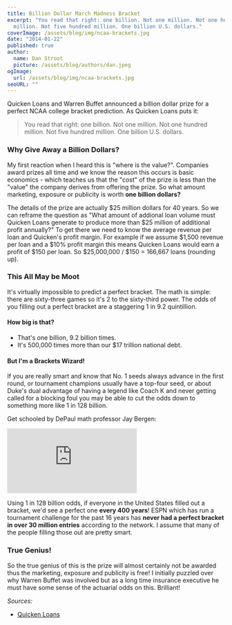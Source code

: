 ```yaml
---
title: Billion Dollar March Madness Bracket
excerpt: "You read that right: one billion. Not one million. Not one hundred
  million. Not five hundred million. One billion U.S. dollars."
coverImage: /assets/blog/img/ncaa-brackets.jpg
date: "2014-01-22"
published: true
author:
  name: Dan Stroot
  picture: /assets/blog/authors/dan.jpeg
ogImage:
  url: /assets/blog/img/ncaa-brackets.jpg
seoURL: ""
---
```


Quicken Loans and Warren Buffet announced a billion dollar prize for a perfect NCAA college bracket prediction. As Quicken Loans puts it:

>You read that right: one billion. Not one million. Not one hundred million. Not five hundred million. One billion U.S. dollars.

### Why Give Away a Billion Dollars?

My first reaction when I heard this is "where is the value?".  Companies award prizes all time and we know the reason this occurs is basic economics - which teaches us that the "cost" of the prize is less than the "value" the company derives from offering the prize.  So what amount marketing, exposure or publicity is worth **one billion dollars?**
<!--more-->
The details of the prize are actually $25 million dollars for 40 years. So we can reframe the question as "What amount of addional loan volume must Quicken Loans generate to produce more than $25 million of additional profit annually?"  To get there we need to know the average revenue per loan and Quicken's profit margin.  For example if we assume $1,500 revenue per loan and a $10% profit margin this means Quicken Loans would earn a profit of $150 per loan.  So $25,000,000 / $150 = 166,667 loans (rounding up).

### This All May be Moot

It's virtually impossible to predict a perfect bracket.  The math is simple: there are sixty-three games so it's 2 to the sixty-third power.  The odds of you filling out a perfect bracket are a staggering 1 in 9.2 quintillion.

#### How big is that?

* That's one billion, 9.2 billion times.
* It's 500,000 times more than our $17 trillion national debt.

#### But I'm a Brackets Wizard!

If you are really smart and know that No. 1 seeds always advance in the first round, or tournament champions usually have a top-four seed, or about Duke's dual advantage of having a legend like Coach K and never getting called for a blocking foul you may be able to cut the odds down to something more like 1 in 128 billion.

Get schooled by DePaul math professor Jay Bergen:

<!-- [![Odds of a perfect NCAA Basketball Bracket](https://img.youtube.com/vi/O6Smkv11Mj4/0.jpg)](https://www.youtube.com/watch?v=O6Smkv11Mj4) -->

<div class="video-container">
  <iframe src="https://www.youtube.com/embed/O6Smkv11Mj4" title="YouTube video player" frameborder="0" allow="accelerometer; autoplay; clipboard-write; encrypted-media; gyroscope; picture-in-picture" allowfullscreen></iframe>
</div>

Using 1 in 128 billion odds, if everyone in the United States filled out a bracket, we'd see a perfect one **every 400 years**!  ESPN which has run a tournament challenge for the past 16 years has **never had a perfect bracket in over 30 million entries** according to the network.  I assume that many of the people filling those out are pretty smart.

### True Genius!

So the true genius of this is the prize will almost certainly not be awarded thus the marketing, exposure and publicity is free!  I initially puzzled over why Warren Buffet was involved but as a long time insurance executive he must have some sense of the actuarial odds on this. Brilliant!


_Sources:_

* [Quicken Loans](http://www.quickenloans.com/blog/quicken-loans-billion-dollar-bracket-challenge)
